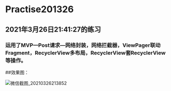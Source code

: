 # Practise201326
## 2021年3月26日21:41:27的练习
### 运用了MVP—Post请求—网络封装，网络拦截器，ViewPager联动Fragment，RecyclerView多布局，RecyclerView套RecyclerView等操作。
##效果图：

![微信截图_20210326213852](https://user-images.githubusercontent.com/70384877/112640969-e1c7f900-8e7c-11eb-871d-e6d83b17393f.png)

